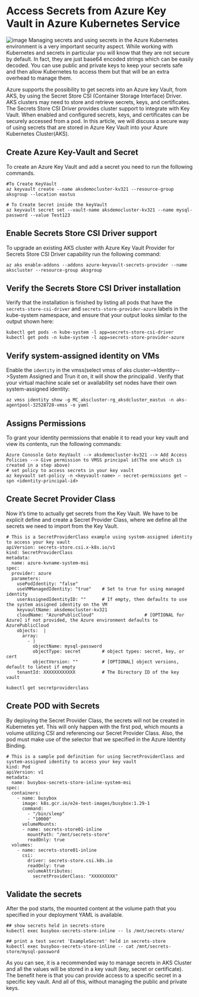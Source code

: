 # Access Secrets from Azure Key Vault in Azure Kubernetes Service
![image](https://github.com/kmitsolution/AKS/assets/84008107/7a54cce9-99c4-4f8c-927a-440ce7dedb3e)
Managing secrets and using secrets in the Azure Kubernetes environment is a very important security aspect. While working with Kubernetes and secrets in particular you will know that they are not secure by default. In fact, they are just base64 encoded strings which can be easily decoded. You can use public and private keys to keep your secrets safe and then allow Kubernetes to access them but that will be an extra overhead to manage them.

Azure supports the possibility to get secrets into an Azure key Vault, from AKS, by using the Secret Store CSI (Container Storage Interface) Driver. AKS clusters may need to store and retrieve secrets, keys, and certificates. The Secrets Store CSI Driver provides cluster support to integrate with Key Vault. When enabled and configured secrets, keys, and certificates can be securely accessed from a pod. In this article, we will discuss a secure way of using secrets that are stored in Azure Key Vault into your Azure Kubernetes Cluster(AKS).

## Create Azure Key-Vault and Secret
To create an Azure Key Vault and add a secret you need to run the following commands.

```
#To Create KeyVault
az keyvault create --name aksdemocluster-kv321 --resource-group aksgroup --location eastus

# To Create Secret inside the keyVault
az keyvault secret set --vault-name aksdemocluster-kv321 --name mysql-password --value Test123
```

## Enable Secrets Store CSI Driver support
To upgrade an existing AKS cluster with Azure Key Vault Provider for Secrets Store CSI Driver capability run the following command:
```
az aks enable-addons --addons azure-keyvault-secrets-provider --name akscluster --resource-group aksgroup
```
## Verify the Secrets Store CSI Driver installation
Verify that the installation is finished by listing all pods that have the ```secrets-store-csi-driver``` and ```secrets-store-provider-azure``` labels in the kube-system namespace, and ensure that your output looks similar to the output shown here:

```
kubectl get pods -n kube-system -l app=secrets-store-csi-driver
kubectl get pods -n kube-system -l app=secrets-store-provider-azure

```

## Verify system-assigned identity on VMs
Enable the ```identity``` in the vmss(select vmss of aks cluster-->Identity-->System Assigned and Trun it on, it will show the principalid . Verify that your virtual machine scale set or availability set nodes have their own system-assigned identity:

```
az vmss identity show -g MC_akscluster-rg_aksdcluster_eastus -n aks-agentpool-32528728-vmss -o yaml

```

## Assigns Permissions
To grant your identity permissions that enable it to read your key vault and view its contents, run the following commands:
```
Azure Conosole Goto KeyVault --> aksdemocluster-kv321 --> Add Access Policies --> Give permission to VMSS principal id(The one which is created in a step above)
# set policy to access secrets in your key vault 
az keyvault set-policy -n <keyvault-name> — secret-permissions get — spn <identity-principal-id>
```

## Create Secret Provider Class
Now it’s time to actually get secrets from the Key Vault. We have to be explicit define and create a Secret Provider Class, where we define all the secrets we need to import from the Key Vault.
```
# This is a SecretProviderClass example using system-assigned identity to access your key vault
apiVersion: secrets-store.csi.x-k8s.io/v1
kind: SecretProviderClass
metadata:
  name: azure-kvname-system-msi
spec:
  provider: azure
  parameters:
    usePodIdentity: "false"
    useVMManagedIdentity: "true"    # Set to true for using managed identity
    userAssignedIdentityID: ""      # If empty, then defaults to use the system assigned identity on the VM
    keyvaultName: aksdemocluster-kv321
    cloudName: "AzurePublicCloud"                   # [OPTIONAL for Azure] if not provided, the Azure environment defaults to AzurePublicCloud
    objects:  |
      array:
        - |
          objectName: mysql-password
          objectType: secret        # object types: secret, key, or cert
          objectVersion: ""         # [OPTIONAL] object versions, default to latest if empty
    tenantId: XXXXXXXXXXXX          # The Directory ID of the key vault
```
```
kubectl get secretproviderclass
```

## Create POD with Secrets
By deploying the Secret Provider Class, the secrets will not be created in Kubernetes yet. This will only happen with the first pod, which mounts a volume utilizing CSI and referencing our Secret Provider Class. Also, the pod must make use of the selector that we specified in the Azure Identity Binding.

```
# This is a sample pod definition for using SecretProviderClass and system-assigned identity to access your key vault
kind: Pod
apiVersion: v1
metadata:
  name: busybox-secrets-store-inline-system-msi
spec:
  containers:
    - name: busybox
      image: k8s.gcr.io/e2e-test-images/busybox:1.29-1
      command:
        - "/bin/sleep"
        - "10000"
      volumeMounts:
      - name: secrets-store01-inline
        mountPath: "/mnt/secrets-store"
        readOnly: true
  volumes:
    - name: secrets-store01-inline
      csi:
        driver: secrets-store.csi.k8s.io
        readOnly: true
        volumeAttributes:
          secretProviderClass: "XXXXXXXXX"
```

## Validate the secrets
After the pod starts, the mounted content at the volume path that you specified in your deployment YAML is available.

```
## show secrets held in secrets-store 
kubectl exec busybox-secrets-store-inline -- ls /mnt/secrets-store/ 

## print a test secret 'ExampleSecret' held in secrets-store 
kubectl exec busybox-secrets-store-inline -- cat /mnt/secrets-store/mysql-password
``` 
As you can see, it is a recommended way to manage secrets in AKS Cluster and all the values will be stored in a key vault (key, secret or certificate). The benefit here is that you can provide access to a specific secret in a specific key vault. And all of this, without managing the public and private keys.


